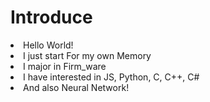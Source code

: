 # Introduce
<li>Hello World!</li>
<li>I just start For my own Memory</li>
<li>I major in Firm_ware</li>
<li>I have interested in JS, Python, C, C++, C# </li>
<li>And also Neural Network!</li>
